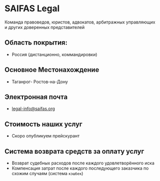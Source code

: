 # SAIFAS Legal

Команда правоведов, юристов, адвокатов, арбитражных управляющих и других доверенных представителей


## Область покрытия:
- Россия (дистанционно, коммандировки)

## Основное Местонахождение
- Таганрог- Ростов-на-Дону

## Электронная почта
- legal-info@saifas.org

## Стоимость наших услуг
- Скоро опубликуем прейскурант

## Система возврата средств за оплату услуг 
- Возврат судебных расходов после каждого удовлетворённого иска
- Компенсация затрат после каждого последующего заказчика по схожим случаям (система `кэшбек`)
